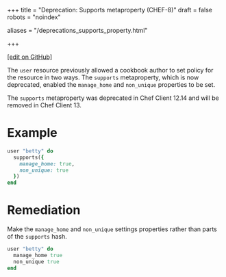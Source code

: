 +++
title = "Deprecation: Supports metaproperty (CHEF-8)"
draft = false
robots = "noindex"


aliases = "/deprecations_supports_property.html"


  
    
    
    
    
+++    

[\[edit on GitHub\]](https://github.com/chef/chef-web-docs/blob/master/content/deprecations_supports_property.md)



The `user` resource previously allowed a cookbook author to set policy
for the resource in two ways. The `supports` metaproperty, which is now
deprecated, enabled the `manage_home` and `non_unique` properties to be
set.

The `supports` metaproperty was deprecated in Chef Client 12.14 and will
be removed in Chef Client 13.

Example
=======

``` ruby
user "betty" do
  supports({
    manage_home: true,
    non_unique: true
  })
end
```

Remediation
===========

Make the `manage_home` and `non_unique` settings properties rather than
parts of the `supports` hash.

``` ruby
user "betty" do
  manage_home true
  non_unique true
end
```
